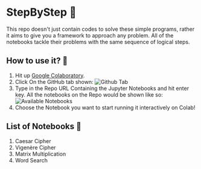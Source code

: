 # StepByStep 🏅
This repo doesn't just contain codes to solve these simple programs, rather it aims to give you a framework to approach any problem. All of the notebooks tackle their problems with the same sequence of logical steps. 

## How to use it? 🤔
1. Hit up [Google Colaboratory](colab.research.google.com/).
2. Click On the GitHub tab shown: ![Github Tab](https://i.ibb.co/JHQSPWy/5.png)
4. Type in the Repo URL Containing the Jupyter Notebooks and hit enter key. All the notebooks on the Repo would be shown like so: ![Available Notebooks](https://i.ibb.co/Pr9t7dc/7.png)
5. Choose the Notebook you want to start running it interactively on Colab!

## List of Notebooks 📌
1. Caesar Cipher
2. Vigenère Cipher
3. Matrix Multiplication
4. Word Search
